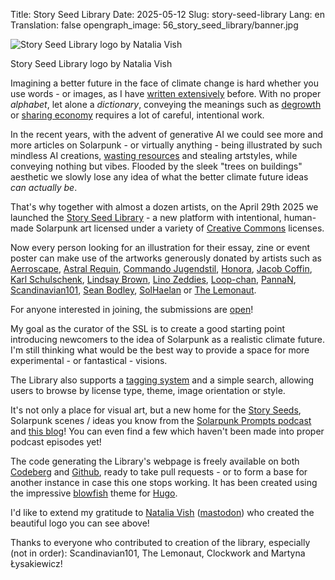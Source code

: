 Title: Story Seed Library
Date: 2025-05-12
Slug: story-seed-library
Lang: en
Translation: false
opengraph_image: 56_story_seed_library/banner.jpg

![Story Seed Library logo by Natalia Vish](/images/56_story_seed_library/banner.jpg)
<figcaption>Story Seed Library logo by Natalia Vish</figcaption>

Imagining a better future in the face of climate change is hard whether you use words - or images, as I have [written extensively](/solarpunk-lenses-and-foundations) before. With no proper _alphabet_, let alone a _dictionary_, conveying the meanings such as [degrowth](https://en.wikipedia.org/wiki/Degrowth) or [sharing economy](https://en.wikipedia.org/wiki/Sharing_economy) requires a lot of careful, intentional work.

In the recent years, with the advent of generative AI we could see more and more articles on Solarpunk - or virtually anything - being illustrated by such mindless AI creations, [wasting resources](https://media.ccc.de/v/38c3-resource-consumption-of-ai-degrow-or-die) and stealing artstyles, while conveying nothing but vibes. Flooded by the sleek "trees on buildings" aesthetic we slowly lose any idea of what the better climate future ideas _can actually be_.

That's why together with almost a dozen artists, on the April 29th 2025 we launched the [Story Seed Library](https://storyseedlibrary.org/) - a new platform with intentional, human-made Solarpunk art licensed under a variety of [Creative Commons](https://creativecommons.org/) licenses.

Now every person looking for an illustration for their essay, zine or event poster can make use of the artworks generously donated by artists such as [Aerroscape](https://storyseedlibrary.org/authors/aerroscape/), [Astral Requin](https://storyseedlibrary.org/authors/astralrequin/), [Commando Jugendstil](https://storyseedlibrary.org/authors/commandojugendstil/), [Honora](https://storyseedlibrary.org/authors/honora/), [Jacob Coffin](https://storyseedlibrary.org/authors/jacobcoffin/), [Karl Schulschenk](https://storyseedlibrary.org/authors/karl-schulschenk/), [Lindsay Brown](https://storyseedlibrary.org/authors/lindsbrown/), [Lino Zeddies](https://storyseedlibrary.org/authors/linozeddies/), [Loop-chan](https://storyseedlibrary.org/authors/loop-chan/), [PannaN](https://storyseedlibrary.org/authors/panna-n/), [Scandinavian101](https://storyseedlibrary.org/authors/scandinavian101/), [Sean Bodley](https://storyseedlibrary.org/authors/seanbodley/), [SolHaelan](https://storyseedlibrary.org/authors/solhaelan/) or [The Lemonaut](https://storyseedlibrary.org/authors/thelemonaut/).

For anyone interested in joining, the submissions are [open](https://storyseedlibrary.org/pages/contribute/)!

My goal as the curator of the SSL is to create a good starting point introducing newcomers to the idea of Solarpunk as a realistic climate future. I'm still thinking what would be the best way to provide a space for more experimental - or fantastical - visions.

The Library also supports a [tagging system](https://storyseedlibrary.org/tags/) and a simple search, allowing users to browse by license type, theme, image orientation or style.

It's not only a place for visual art, but a new home for the [Story Seeds](https://storyseedlibrary.org/seeds/), Solarpunk scenes / ideas you know from the [Solarpunk Prompts podcast](https://podcast.tomasino.org/@SolarpunkPrompts) and [this blog](22-solarpunk-communities-and-story-hooks)! You can even find a few which haven't been made into proper podcast episodes yet!

The code generating the Library's webpage is freely available on both [Codeberg](https://codeberg.org/alxd/storyseedlibrary) and [Github](https://github.com/pawelngei/storyseedlibrary), ready to take pull requests - or to form a base for another instance in case this one stops working. It has been created using the impressive [blowfish](https://blowfish.page/) theme for [Hugo](https://gohugo.io/).

I'd like to extend my gratitude to [Natalia Vish](https://nataliavish.com/) ([mastodon](https://mas.to/@karafuto)) who created the beautiful logo you can see above!

Thanks to everyone who contributed to creation of the library, especially (not in order): Scandinavian101, The Lemonaut, Clockwork and Martyna Łysakiewicz!